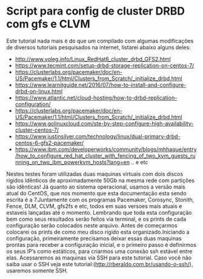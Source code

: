 # Script para config de cluster DRBD com gfs e CLVM

Este tutorial nada mais é do que um compilado com algumas modificações de diversos tutoriais pesquisados na internet, listarei abaixo alguns deles:
- http://www.voleg.info/Linux_RedHat6_cluster_drbd_GFS2.html
- https://www.tecmint.com/setup-drbd-storage-replication-on-centos-7/
- https://clusterlabs.org/pacemaker/doc/en-US/Pacemaker/1.1/html/Clusters_from_Scratch/_initialize_drbd.html
- https://www.learnitguide.net/2016/07/how-to-install-and-configure-drbd-on-linux.html
- https://www.atlantic.net/cloud-hosting/how-to-drbd-replication-configuration/
- https://clusterlabs.org/pacemaker/doc/en-US/Pacemaker/1.1/html/Clusters_from_Scratch/_initialize_drbd.html
- https://www.golinuxcloud.com/ste-by-step-configure-high-availability-cluster-centos-7/
- https://www.justinsilver.com/technology/linux/dual-primary-drbd-centos-6-gfs2-pacemaker/
- https://www.ibm.com/developerworks/community/blogs/mhhaque/entry/how_to_configure_red_hat_cluster_with_fencing_of_two_kvm_guests_running_on_two_ibm_powerkvm_hosts?lang=en
.. e etc

Nestes testes foram utilizadas duas maquinas virtuais com dois discos rígidos idênticos de aproximadamente 50Gb na mesma rede com partições são idênticas!
Já quanto ao sistema operacional, usamos a versão mais atual do CentOS, que nos momento que esta documentação esta sendo escrita é a 7.Juntamente com os programas Pacemaker,
Corosync, Stonith, Fence, DLM, CLVM, gfs2fs e etc, todos em suas versoes mais atuais e estaveis lançadas até o momento. 
Lembrando que toda esta configuração bem como seus resultados serão feitos via terminal, e os prints de cada configuração serão colocados neste arquivo. Antes de começarmos 
colocarei os prints de como meu disco rígido esta organizado.Iniciando a configuração, primeiramente precisamos deixar essas duas maquinas prontas para receber a configuração
inicial, e o primeiro passo é definirmos os seus IP’s como estáticos, para criarmos uma conexão ssh estável entre elas. 
Acessaremos as maquinas via SSH para este tutorial. Caso você não saiba usar o SSH veja este tutorial:(http://rberaldo.com.br/usando-o-ssh/), usaremos somente SSH.
